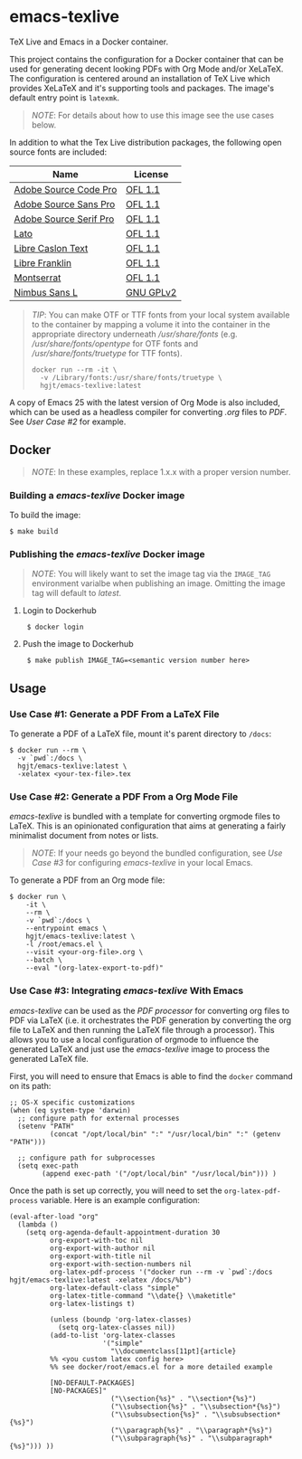 # emacs-texlive

TeX Live and Emacs in a Docker container.

This project contains the configuration for a Docker container that can be used
for generating decent looking PDFs with Org Mode and/or XeLaTeX. The
configuration is centered around an installation of TeX Live which provides
XeLaTeX and it's supporting tools and packages. The image's default entry point
is `latexmk`.

> *NOTE*: For details about how to use this image see the use cases below.

In addition to what the Tex Live distribution packages, the following open
source fonts are included:

| Name                                                                      | License     |
| ------------------------------------------------------------------------- | ----------- |
| [Adobe Source Code Pro](https://github.com/adobe-fonts/source-code-pro)   | [OFL 1.1]   |
| [Adobe Source Sans Pro](https://github.com/adobe-fonts/source-sans-pro)   | [OFL 1.1]   |
| [Adobe Source Serif Pro](https://github.com/adobe-fonts/source-serif-pro) | [OFL 1.1]   |
| [Lato](http://www.latofonts.com/lato-free-fonts/)                         | [OFL 1.1]   |
| [Libre Caslon Text](https://github.com/impallari/Libre-Caslon-Text)       | [OFL 1.1]   |
| [Libre Franklin](https://github.com/impallari/Libre-Franklin)             | [OFL 1.1]   |
| [Montserrat](https://github.com/JulietaUla/Montserrat)                    | [OFL 1.1]   |
| [Nimbus Sans L](https://www.fontsquirrel.com/fonts/nimbus-sans-l)         | [GNU GPLv2] |

[OFL 1.1]: https://opensource.org/licenses/OFL-1.1
[GNU GPLv2]: https://www.gnu.org/licenses/old-licenses/gpl-2.0.en.html

> *TIP*: You can make OTF or TTF fonts from your local system available to the container by mapping a volume it into the container in the appropriate directory underneath */usr/share/fonts* (e.g. */usr/share/fonts/opentype* for OTF fonts and */usr/share/fonts/truetype* for TTF fonts).
>
>     docker run --rm -it \
>       -v /Library/fonts:/usr/share/fonts/truetype \
>       hgjt/emacs-texlive:latest

A copy of Emacs 25 with the latest version of Org Mode is also included, which
can be used as a headless compiler for converting *.org* files to *PDF*. See
*User Case #2* for example.


## Docker

> *NOTE*: In these examples, replace 1.x.x with a proper version number.


### Building a *emacs-texlive* Docker image

To build the image:

    $ make build


### Publishing the *emacs-texlive* Docker image

> *NOTE*: You will likely want to set the image tag via the `IMAGE_TAG`
> environment varialbe when publishing an image. Omitting the image tag will
> default to *latest*.

1. Login to Dockerhub

        $ docker login

2. Push the image to Dockerhub

        $ make publish IMAGE_TAG=<semantic version number here>


## Usage

### Use Case #1: Generate a PDF From a LaTeX File

To generate a PDF of a LaTeX file, mount it's parent directory to `/docs`:

    $ docker run --rm \
      -v `pwd`:/docs \
      hgjt/emacs-texlive:latest \
      -xelatex <your-tex-file>.tex


### Use Case #2: Generate a PDF From a Org Mode File

*emacs-texlive* is bundled with a template for converting orgmode files to
LaTeX. This is an opinionated configuration that aims at generating a fairly
minimalist document from notes or lists.

> *NOTE*: If your needs go beyond the bundled configuration, see *Use Case #3*
> for configuring *emacs-texlive* in your local Emacs.

To generate a PDF from an Org mode file:

    $ docker run \
        -it \
        --rm \
        -v `pwd`:/docs \
        --entrypoint emacs \
        hgjt/emacs-texlive:latest \
        -l /root/emacs.el \
        --visit <your-org-file>.org \
        --batch \
        --eval "(org-latex-export-to-pdf)"


### Use Case #3: Integrating *emacs-texlive* With Emacs

*emacs-texlive* can be used as the *PDF processor* for converting org files to
PDF via LaTeX (i.e. it orchestrates the PDF generation by converting the org
file to LaTeX and then running the LaTeX file through a processor). This allows
you to use a local configuration of orgmode to influence the generated LaTeX and
just use the *emacs-texlive* image to process the generated LaTeX file.

First, you will need to ensure that Emacs is able to find the `docker` command
on its path:

```elisp
;; OS-X specific customizations
(when (eq system-type 'darwin)
  ;; configure path for external processes
  (setenv "PATH"
          (concat "/opt/local/bin" ":" "/usr/local/bin" ":" (getenv "PATH")))

  ;; configure path for subprocesses
  (setq exec-path
        (append exec-path '("/opt/local/bin" "/usr/local/bin"))) )
```

Once the path is set up correctly, you will need to set the `org-latex-pdf-process` variable. Here is an example configuration:

```elisp
(eval-after-load "org"
  (lambda ()
    (setq org-agenda-default-appointment-duration 30
          org-export-with-toc nil
          org-export-with-author nil
          org-export-with-title nil
          org-export-with-section-numbers nil
          org-latex-pdf-process '("docker run --rm -v `pwd`:/docs hgjt/emacs-texlive:latest -xelatex /docs/%b")
          org-latex-default-class "simple"
          org-latex-title-command "\\date{} \\maketitle"
          org-latex-listings t)

          (unless (boundp 'org-latex-classes)
            (setq org-latex-classes nil))
          (add-to-list 'org-latex-classes
                       '("simple"
                         "\\documentclass[11pt]{article}
          %% <you custom latex config here>
          %% see docker/root/emacs.el for a more detailed example

          [NO-DEFAULT-PACKAGES]
          [NO-PACKAGES]"
                         ("\\section{%s}" . "\\section*{%s}")
                         ("\\subsection{%s}" . "\\subsection*{%s}")
                         ("\\subsubsection{%s}" . "\\subsubsection*{%s}")
                         ("\\paragraph{%s}" . "\\paragraph*{%s}")
                         ("\\subparagraph{%s}" . "\\subparagraph*{%s}"))) ))
```
